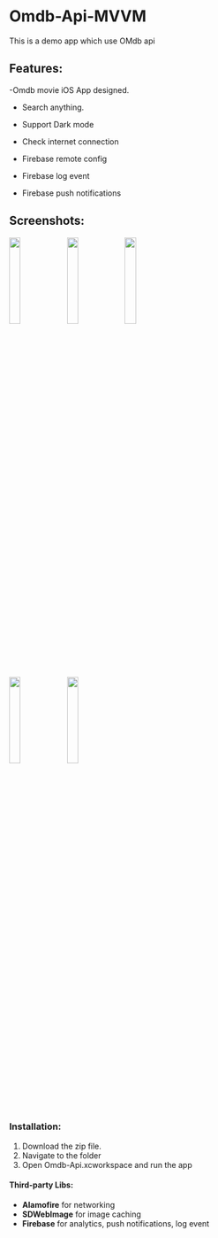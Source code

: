 # Omdb-Api-MVVM
This is a demo app which use OMdb api

## Features:
 -Omdb movie iOS App designed.
 
- Search anything.

- Support Dark mode 

- Check internet connection

- Firebase remote config

- Firebase log event 

- Firebase push notifications




## Screenshots:

<img src="https://user-images.githubusercontent.com/42085883/199527010-9fefcf0c-d989-4501-a8ee-5f451a0948c1.PNG" width=20% height=20%>    <img src="https://user-images.githubusercontent.com/42085883/199527123-d0e12b13-199b-4554-b5c1-7de0e8e2eb04.PNG" width=20% height=20%>    <img src="https://user-images.githubusercontent.com/42085883/199527322-aebc2aa7-766f-48b8-b70a-9ef15babaa02.PNG" width=20% height=20%>

<img src="https://user-images.githubusercontent.com/42085883/199527595-f534d0a1-d56b-48e9-b5ca-d1c4a5ea7ff2.PNG" width=20% height=20%>    <img src="https://user-images.githubusercontent.com/42085883/199527761-6c89b9c5-bf8b-4eec-a671-381d83b15f51.PNG" width=20% height=20%>   

### Installation:

1. Download the zip file.
2. Navigate to the folder
3. Open Omdb-Api.xcworkspace and run the app

#### Third-party Libs:

- **Alamofire** for networking
- **SDWebImage** for image caching
- **Firebase** for analytics, push notifications, log event

